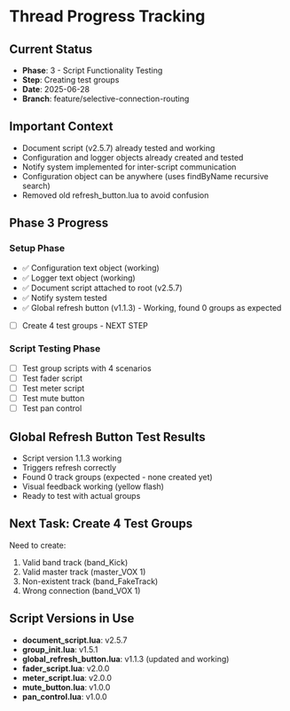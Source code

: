 # Thread Progress Tracking

## Current Status
- **Phase**: 3 - Script Functionality Testing
- **Step**: Creating test groups
- **Date**: 2025-06-28
- **Branch**: feature/selective-connection-routing

## Important Context
- Document script (v2.5.7) already tested and working
- Configuration and logger objects already created and tested
- Notify system implemented for inter-script communication
- Configuration object can be anywhere (uses findByName recursive search)
- Removed old refresh_button.lua to avoid confusion

## Phase 3 Progress

### Setup Phase
- ✅ Configuration text object (working)
- ✅ Logger text object (working)
- ✅ Document script attached to root (v2.5.7)
- ✅ Notify system tested
- ✅ Global refresh button (v1.1.3) - Working, found 0 groups as expected
- [ ] Create 4 test groups - NEXT STEP

### Script Testing Phase
- [ ] Test group scripts with 4 scenarios
- [ ] Test fader script
- [ ] Test meter script
- [ ] Test mute button
- [ ] Test pan control

## Global Refresh Button Test Results
- Script version 1.1.3 working
- Triggers refresh correctly
- Found 0 track groups (expected - none created yet)
- Visual feedback working (yellow flash)
- Ready to test with actual groups

## Next Task: Create 4 Test Groups
Need to create:
1. Valid band track (band_Kick)
2. Valid master track (master_VOX 1) 
3. Non-existent track (band_FakeTrack)
4. Wrong connection (band_VOX 1)

## Script Versions in Use
- **document_script.lua**: v2.5.7
- **group_init.lua**: v1.5.1
- **global_refresh_button.lua**: v1.1.3 (updated and working)
- **fader_script.lua**: v2.0.0
- **meter_script.lua**: v2.0.0
- **mute_button.lua**: v1.0.0
- **pan_control.lua**: v1.0.0